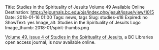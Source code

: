 Title: Studies in the Spirituality of Jesuits Volume 49 Available Online
Destination: https://ejournals.bc.edu/ojs/index.php/jesuit/issue/view/1015
Date: 2018-01-16 01:00 
Tags: news, tags 
Slug: studies-s18 
Expired: no
ShowText: yes
Image_alt: Studies in the Spirituality of Jesuits Logo
Image_thumb: 2018-01/spirit-thumbs.png

<a href="https://ejournals.bc.edu/ojs/index.php/jesuit/issue/view/1015">Volume 49, issue 4 of Studies in the Spirituality of Jesuits</a>, a BC Libraries open access journal, is now available online.​